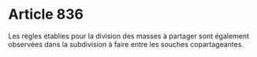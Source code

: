 # Article 836

Les règles établies pour la division des masses à partager sont également observées dans la subdivision à faire entre les souches copartageantes.
